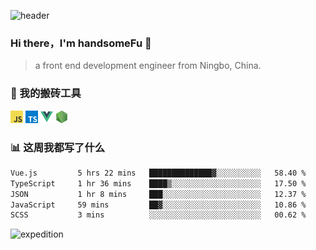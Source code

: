 ![header](https://raw.githubusercontent.com/fzq1998/fzq1998/master/header.png)

### Hi there，I'm handsomeFu 👋

> a front end development engineer from Ningbo, China.

### 🔧 我的搬砖工具
<code><img height="20" src="https://raw.githubusercontent.com/github/explore/80688e429a7d4ef2fca1e82350fe8e3517d3494d/topics/javascript/javascript.png" alt="javascript"></code>
<code><img height="20" src="https://raw.githubusercontent.com/github/explore/80688e429a7d4ef2fca1e82350fe8e3517d3494d/topics/typescript/typescript.png" alt="typescript"></code>
<code><img height="20" src="https://raw.githubusercontent.com/github/explore/80688e429a7d4ef2fca1e82350fe8e3517d3494d/topics/vue/vue.png" alt="vue"></code>
<code><img height="20" src="https://raw.githubusercontent.com/github/explore/80688e429a7d4ef2fca1e82350fe8e3517d3494d/topics/nodejs/nodejs.png" alt="nodejs"></code>



### 📊 这周我都写了什么
<!--START_SECTION:waka-->

```txt
Vue.js         5 hrs 22 mins   ██████████████▓░░░░░░░░░░   58.40 %
TypeScript     1 hr 36 mins    ████▒░░░░░░░░░░░░░░░░░░░░   17.50 %
JSON           1 hr 8 mins     ███░░░░░░░░░░░░░░░░░░░░░░   12.37 %
JavaScript     59 mins         ██▓░░░░░░░░░░░░░░░░░░░░░░   10.86 %
SCSS           3 mins          ░░░░░░░░░░░░░░░░░░░░░░░░░   00.62 %
```

<!--END_SECTION:waka-->


![expedition](https://raw.githubusercontent.com/fzq1998/fzq1998/master/expedition.gif)

